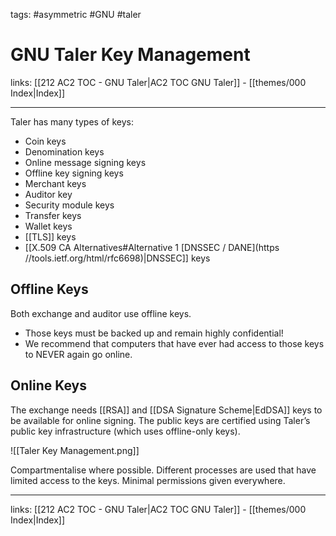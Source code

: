 tags: #asymmetric #GNU #taler

# GNU Taler Key Management

links: [[212 AC2 TOC - GNU Taler|AC2 TOC GNU Taler]] - [[themes/000 Index|Index]]

---

Taler has many types of keys:

* Coin keys  
* Denomination keys  
* Online message signing keys 
* Offline key signing keys
* Merchant keys  
* Auditor key  
* Security module keys 
* Transfer keys 
* Wallet keys  
* [[TLS]] keys
* [[X.509 CA Alternatives#Alternative 1 [DNSSEC / DANE](https //tools.ietf.org/html/rfc6698)|DNSSEC]] keys

## Offline Keys

Both exchange and auditor use offline keys.

* Those keys must be backed up and remain highly confidential!
* We recommend that computers that have ever had access to those keys to NEVER again go online.

## Online Keys

The exchange needs [[RSA]] and [[DSA Signature Scheme|EdDSA]] keys to be available for online signing.
The public keys are certified using Taler’s public key infrastructure (which uses offline-only keys).

![[Taler Key Management.png]]

Compartmentalise where possible. Different processes are used that have limited access to the keys. Minimal permissions given everywhere.

---
links: [[212 AC2 TOC - GNU Taler|AC2 TOC GNU Taler]] - [[themes/000 Index|Index]]